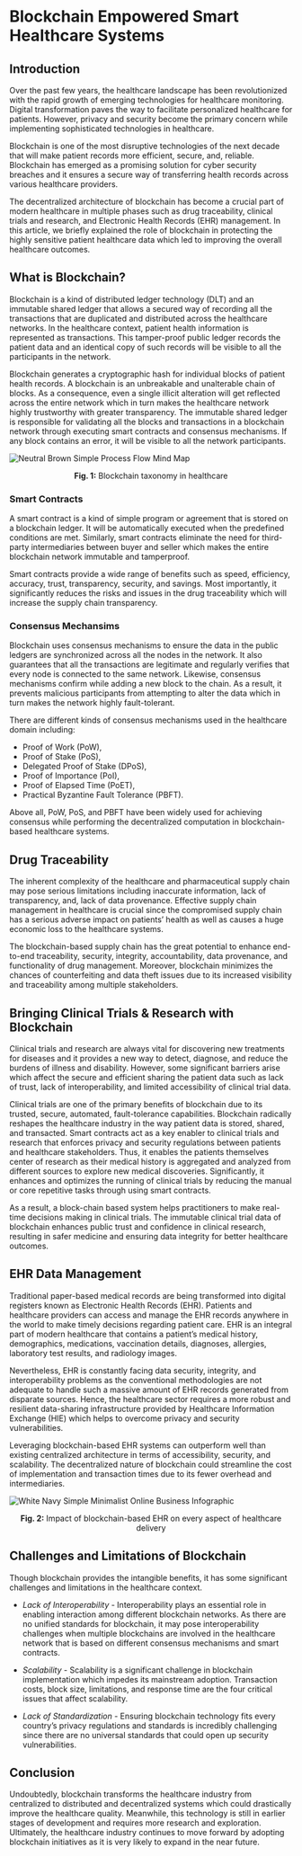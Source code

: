 # Blockchain Empowered Smart Healthcare Systems
## Introduction
Over the past few years, the healthcare landscape has been revolutionized with the rapid growth of emerging technologies for healthcare monitoring. Digital transformation paves the way to facilitate personalized healthcare for patients. However, privacy and security become the primary concern while implementing sophisticated technologies in healthcare. 

Blockchain is one of the most disruptive technologies of the next decade that will make patient records more efficient, secure, and, reliable. Blockchain has emerged as a promising solution for cyber security breaches and it ensures a secure way of transferring health records across various healthcare providers.  

The decentralized architecture of blockchain has become a crucial part of modern healthcare in multiple phases such as drug traceability, clinical trials and research, and Electronic Health Records (EHR) management. In this article, we briefly explained the role of blockchain in protecting the highly sensitive patient healthcare data which led to improving the overall healthcare outcomes.
## What is Blockchain?
Blockchain is a kind of distributed ledger technology (DLT) and an immutable shared ledger that allows a secured way of recording all the transactions that are duplicated and distributed across the healthcare networks. In the healthcare context, patient health information is represented as transactions. This tamper-proof public ledger records the patient data and an identical copy of such records will be visible to all the participants in the network.   

Blockchain generates a cryptographic hash for individual blocks of patient health records. A blockchain is an unbreakable and unalterable chain of blocks. As a consequence, even a single illicit alteration will get reflected across the entire network which in turn makes the healthcare network highly trustworthy with greater transparency. The immutable shared ledger is responsible for validating all the blocks and transactions in a blockchain network through executing smart contracts and consensus mechanisms. If any block contains an error, it will be visible to all the network participants.  

![Neutral Brown Simple Process Flow Mind Map](https://user-images.githubusercontent.com/48350820/173759941-ffb5a6fc-98e1-4493-b6ce-2e368990d161.png)
<p align="center">
 <b>Fig. 1:</b> Blockchain taxonomy in healthcare
 </p>

### Smart Contracts
A smart contract is a kind of simple program or agreement that is stored on a blockchain ledger. It will be automatically executed when the predefined conditions are met. Similarly, smart contracts eliminate the need for third-party intermediaries between buyer and seller which makes the entire blockchain network immutable and tamperproof.   

Smart contracts provide a wide range of benefits such as speed, efficiency, accuracy, trust, transparency, security, and savings.  Most importantly, it significantly reduces the risks and issues in the drug traceability which will increase the supply chain transparency.   
### Consensus Mechansims
Blockchain uses consensus mechanisms to ensure the data in the public ledgers are synchronized across all the nodes in the network. It also guarantees that all the transactions are legitimate and regularly verifies that every node is connected to the same network.  Likewise, consensus mechanisms confirm while adding a new block to the chain. As a result, it prevents malicious participants from attempting to alter the data which in turn makes the network highly fault-tolerant.   

There are different kinds of consensus mechanisms used in the healthcare domain including:  
- Proof of Work (PoW), 
- Proof of Stake (PoS), 
- Delegated Proof of Stake (DPoS), 
- Proof of Importance (PoI), 
- Proof of Elapsed Time (PoET),
- Practical Byzantine Fault Tolerance (PBFT).  

Above all, PoW, PoS, and PBFT have been widely used for achieving consensus while performing the decentralized computation in blockchain-based healthcare systems.  
## Drug Traceability  
The inherent complexity of the healthcare and pharmaceutical supply chain may pose serious limitations including inaccurate information, lack of transparency, and, lack of data provenance. Effective supply chain management in healthcare is crucial since the compromised supply chain has a serious adverse impact on patients’ health as well as causes a huge economic loss to the healthcare systems.   

The blockchain-based supply chain has the great potential to enhance end-to-end traceability, security, integrity, accountability, data provenance, and functionality of drug management. Moreover, blockchain minimizes the chances of counterfeiting and data theft issues due to its increased visibility and traceability among multiple stakeholders.  
## Bringing Clinical Trials & Research with Blockchain
Clinical trials and research are always vital for discovering new treatments for diseases and it provides a new way to detect, diagnose, and reduce the burdens of illness and disability. However, some significant barriers arise which affect the secure and efficient sharing the patient data such as lack of trust, lack of interoperability, and limited accessibility of clinical trial data. 

Clinical trials are one of the primary benefits of blockchain due to its trusted, secure, automated, fault-tolerance capabilities. Blockchain radically reshapes the healthcare industry in the way patient data is stored, shared, and transacted. Smart contracts act as a key enabler to clinical trials and research that enforces privacy and security regulations between patients and healthcare stakeholders. Thus, it enables the patients themselves center of research as their medical history is aggregated and analyzed from different sources to explore new medical discoveries. Significantly, it enhances and optimizes the running of clinical trials by reducing the manual or core repetitive tasks through using smart contracts.    

As a result, a block-chain based system helps practitioners to make real-time decisions making in clinical trials. The immutable clinical trial data of blockchain enhances public trust and confidence in clinical research, resulting in safer medicine and ensuring data integrity for better healthcare outcomes.  
## EHR Data Management  
Traditional paper-based medical records are being transformed into digital registers known as Electronic Health Records (EHR). Patients and healthcare providers can access and manage the EHR records anywhere in the world to make timely decisions regarding patient care. EHR is an integral part of modern healthcare that contains a patient’s medical history, demographics, medications, vaccination details, diagnoses, allergies, laboratory test results, and radiology images.  

Nevertheless, EHR is constantly facing data security, integrity, and interoperability problems as the conventional methodologies are not adequate to handle such a massive amount of EHR records generated from disparate sources. Hence, the healthcare sector requires a more robust and resilient data-sharing infrastructure provided by Healthcare Information Exchange (HIE) which helps to overcome privacy and security vulnerabilities.   

Leveraging blockchain-based EHR systems can outperform well than existing centralized architecture in terms of accessibility, security, and scalability. The decentralized nature of blockchain could streamline the cost of implementation and transaction times due to its fewer overhead and intermediaries.   

![White Navy Simple Minimalist Online Business Infographic](https://user-images.githubusercontent.com/48350820/173777033-c7442227-c1ff-4a84-9fd0-19be04d2fadf.png)
<p align="center">
 <b>Fig. 2:</b> Impact of blockchain-based EHR on every aspect of healthcare delivery
 </p>
 
## Challenges and Limitations of Blockchain   
Though blockchain provides the intangible benefits, it has some significant challenges and limitations in the healthcare context.   
- *Lack of Interoperability* - Interoperability plays an essential role in enabling interaction among different blockchain networks. As there are no unified standards for blockchain, it may pose interoperability challenges when multiple blockchains are involved in the healthcare network that is based on different consensus mechanisms and smart contracts.  

- *Scalability* - Scalability is a significant challenge in blockchain implementation which impedes its mainstream adoption. Transaction costs, block size, limitations, and response time are the four critical issues that affect scalability.  

- *Lack of Standardization* - Ensuring blockchain technology fits every country’s privacy regulations and standards is incredibly challenging since there are no universal standards that could open up security vulnerabilities.  
## Conclusion
Undoubtedly, blockchain transforms the healthcare industry from centralized to distributed and decentralized systems which could drastically improve the healthcare quality. Meanwhile, this technology is still in earlier stages of development and requires more research and exploration. Ultimately, the healthcare industry continues to move forward by adopting blockchain initiatives as it is very likely to expand in the near future.   




 
